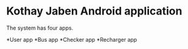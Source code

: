 
# Kothay Jaben Android application



The system has four apps.

*User app
*Bus app
*Checker app
*Recharger app
